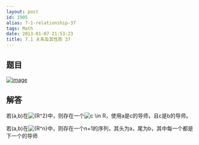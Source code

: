 ```yaml
---
layout: post
id: 1905
alias: 7-1-relationship-37
tags: Math
date: 2013-01-07 21:53:23
title: 7.1 关系及其性质 37
---
```


## 题目

[![image](http://freewind.me/wp-content/uploads/2013/01/image143.png "image")](http://freewind.me/wp-content/uploads/2013/01/image143.png)

## 解答

若(a,b)在![{R^2}](http://chart.apis.google.com/chart?cht=tx&chs=1x0&chf=bg,s,FFFFFF00&chco=000000&chl=%7BR%5E2%7D)中，则存在一个![c \in R](http://chart.apis.google.com/chart?cht=tx&chs=1x0&chf=bg,s,FFFFFF00&chco=000000&chl=c%20%5Cin%20R)，使用a是c的导师，且c是b的导师。

若(a,b)在![{R^n}](http://chart.apis.google.com/chart?cht=tx&chs=1x0&chf=bg,s,FFFFFF00&chco=000000&chl=%7BR%5En%7D)中，则存在一个n+1的序列，其头为a，尾为b，其中每一个都是下一个的导师
